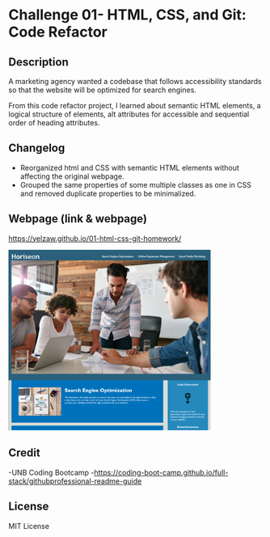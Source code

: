 # Challenge 01- HTML, CSS, and Git: Code Refactor

## Description

A marketing agency wanted a codebase that follows accessibility standards so that the website will be optimized for search engines.

From this code refactor project, I learned about semantic HTML elements, a logical structure of elements, alt attributes for accessible and sequential order of heading attributes.



## Changelog

- Reorganized html and CSS with semantic HTML elements without affecting the original webpage.
- Grouped the same properties of some multiple classes as one in CSS and removed duplicate properties to be minimalized.

## Webpage (link & webpage)

https://yelzaw.github.io/01-html-css-git-homework/

<img src="assets/images/horiseon.png" width="400" alt="Screenshot of webpage">

## Credit
-UNB Coding Bootcamp
-https://coding-boot-camp.github.io/full-stack/githubprofessional-readme-guide


## License

MIT License










